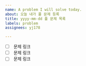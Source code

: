 ```yaml
---
name: A problem I will solve today.
about: 오늘 내가 풀 문제 등록
title: yyyy-mm-dd 풀 문제 목록
labels: problem
assignees: yj178

---
```


- [ ] []() 문제 링크
- [ ] []() 문제 링크
- [ ] []() 문제 링크
